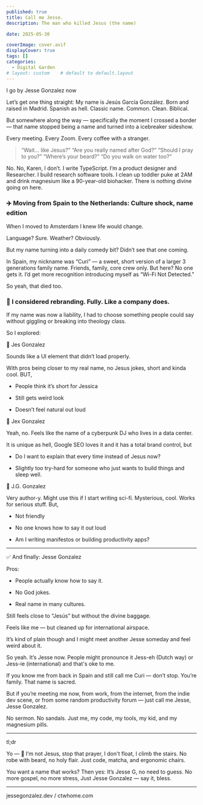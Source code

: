 ```yaml
---
published: true
title: Call me Jesse. 
description: The man who killed Jesus (the name) 

date: 2025-05-30

coverImage: cover.avif
displayCover: true
tags: []
categories:
  - Digital Garden
# layout: custom    # default to default.layout
---
```


I go by Jesse Gonzalez now

Let’s get one thing straight:
My name is Jesús García González. Born and raised in Madrid. Spanish as hell. Classic name. Common. Clean. Biblical.

But somewhere along the way — specifically the moment I crossed a border — that name stopped being a name and turned into a icebreaker sideshow.

Every meeting. Every Zoom. Every coffee with a stranger.

> “Wait… like Jesus?”
>“Are you really named after God?”
>“Should I pray to you?”
>“Where’s your beard?”
>“Do you walk on water too?”


No. No, Karen, I don’t.
I write TypeScript. I’m a product designer and Researcher. I build research software tools. I clean up toddler puke at 2AM and drink magnesium like a 90-year-old biohacker. There is nothing divine going on here.


### ✈️ Moving from Spain to the Netherlands: Culture shock, name edition

When I moved to Amsterdam I knew life would change.

Language? Sure. Weather? Obviously.

But my name turning into a daily comedy bit? Didn’t see that one coming.

In Spain, my nickname was “Curi” — a sweet, short version of a larger 3 generations family name. Friends, family, core crew only.
But here? No one gets it. I’d get more recognition introducing myself as “Wi-Fi Not Detected.”

So yeah, that died too.

### 🧠 I considered rebranding. Fully. Like a company does.

If my name was now a liability, I had to choose something people could say without giggling or breaking into theology class.

So I explored:


🔸 Jes Gonzalez

Sounds like a UI element that didn’t load properly.

With pros being closer to my real name, no Jesus jokes, short and kinda cool. BUT, 

- People think it’s short for Jessica

- Still gets weird look

- Doesn’t feel natural out loud


🔸 Jex Gonzalez

Yeah, no. Feels like the name of a cyberpunk DJ who lives in a data center.


It is unique as hell, Google SEO loves it and it has a total brand control, but

- Do I want to explain that every time instead of Jesus now?

- Slightly too try-hard for someone who just wants to build things and sleep well.


🔸 J.G. Gonzalez

Very author-y. Might use this if I start writing sci-fi. Mysterious, cool. Works for serious stuff. But, 

- Not friendly

- No one knows how to say it out loud

- Am I writing manifestos or building productivity apps?



---

✅ And finally: Jesse Gonzalez

Pros:

- People actually know how to say it.

- No God jokes.

- Real name in many cultures.

Still feels close to “Jesús” but without the divine baggage.

Feels like me — but cleaned up for international airspace.

It’s kind of plain though and I might meet another Jesse someday and feel weird about it.

So yeah. It’s Jesse now. People might pronounce it Jess-eh (Dutch way) or Jess-ie (international) and that's oke to me. 

If you know me from back in Spain and still call me Curi — don’t stop. You’re family. That name is sacred.

But if you’re meeting me now, from work, from the internet, from the indie dev scene, or from some random productivity forum — just call me Jesse, Jesse Gonzalez.

No sermon. No sandals. Just me, my code, my tools, my kid, and my magnesium pills.


---

tl;dr

Yo — 🎤 
I’m not Jesus, stop that prayer,
I don't float, I climb the stairs.
No robe with beard, no holy flair. 
Just code, matcha, and ergonomic chairs.

You want a name that works? Then yes:
It’s Jesse G, no need to guess.
No more gospel, no more stress,
Just Jesse Gonzalez — say it, bless. 

---

 jessegonzalez.dev / ctwhome.com

